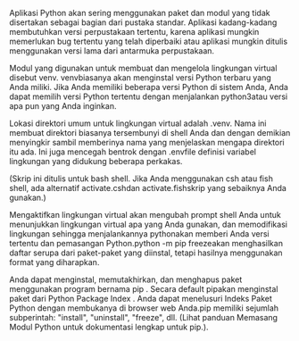 Aplikasi Python akan sering menggunakan paket dan modul yang tidak disertakan sebagai bagian dari pustaka standar. Aplikasi kadang-kadang membutuhkan versi perpustakaan tertentu, karena aplikasi mungkin memerlukan bug tertentu yang telah diperbaiki atau aplikasi mungkin ditulis menggunakan versi lama dari antarmuka perpustakaan.

Modul yang digunakan untuk membuat dan mengelola lingkungan virtual disebut venv. venvbiasanya akan menginstal versi Python terbaru yang Anda miliki. Jika Anda memiliki beberapa versi Python di sistem Anda, Anda dapat memilih versi Python tertentu dengan menjalankan python3atau versi apa pun yang Anda inginkan.

Lokasi direktori umum untuk lingkungan virtual adalah .venv. Nama ini membuat direktori biasanya tersembunyi di shell Anda dan dengan demikian menyingkir sambil memberinya nama yang menjelaskan mengapa direktori itu ada. Ini juga mencegah bentrok dengan .envfile definisi variabel lingkungan yang didukung beberapa perkakas.

(Skrip ini ditulis untuk bash shell. Jika Anda menggunakan csh atau fish shell, ada alternatif activate.cshdan activate.fishskrip yang sebaiknya Anda gunakan.)

Mengaktifkan lingkungan virtual akan mengubah prompt shell Anda untuk menunjukkan lingkungan virtual apa yang Anda gunakan, dan memodifikasi lingkungan sehingga menjalankannya pythonakan memberi Anda versi tertentu dan pemasangan Python.python -m pip freezeakan menghasilkan daftar serupa dari paket-paket yang diinstal, tetapi hasilnya menggunakan format yang diharapkan.

Anda dapat menginstal, memutakhirkan, dan menghapus paket menggunakan program bernama pip . Secara default pipakan menginstal paket dari Python Package Index . Anda dapat menelusuri Indeks Paket Python dengan membukanya di browser web Anda.pip memiliki sejumlah subperintah: "install", "uninstall", "freeze", dll. (Lihat panduan Memasang Modul Python untuk dokumentasi lengkap untuk pip.). 

